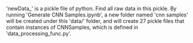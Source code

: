 'newData_' is a pickle file of python. Find all raw data in this pickle.
By running 'Generate CNN Samples.ipynb', a new folder named 'cnn samples' will be created under this 'data/' folder, and will create 27
pickle files that contain instances of CNNSamples, which is defined in 'data_processing_func.py'.
